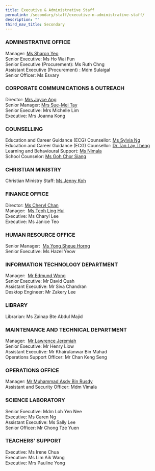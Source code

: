 ```yaml
---
title: Executive & Administrative Staff
permalink: /secondary/staff/executive-n-administrative-staff/
description: ""
third_nav_title: Secondary
---
```



### ADMINISTRATIVE OFFICE

Manager: [Ms Sharon Yeo](mailto:Sharon_yeo_a@schools.gov.sg)  <br>
Senior Executive: Ms Ho Wai Fun <br>
Senior Executive (Procurement): Ms Ruth Chng  <br>
Assistant Executive (Procurement) : Mdm Sulaigal <br>  Senior Officer: Ms Esvary

### CORPORATE COMMUNICATIONS & OUTREACH

Director: [Mrs Joyce Ang](mailto:joyce_ang_a@schools.gov.sg)  <br>
Senior Manager: [Mrs Sue-Mei Tay](mailto:tay_sue-mei@schools.gov.sg)  <br>
Senior Executive: Mrs Michelle Lim  <br>
Executive: Mrs Joanna Kong

### COUNSELLING

Education and Career Guidance (ECG) Counsellor: [Ms Sylvia Ng](mailto:sylvia_ng_pik_san@schools.gov.sg)  <br>
Education and Career Guidance (ECG) Counsellor: [Dr Tan Lay Theng](mailto:tan_lay_theng@schools.gov.sg)  <br>
Learning and Behavioural Support: [Ms Nimala](mailto:Nimala_Mokhna_Rau@schools.gov.sg)  <br>
School Counselor: [Ms Goh Chor Siang](mailto:goh_chor_siang@schools.gov.sg)  

### CHRISTIAN MINISTRY

Christian Ministry Staff: [Ms Jenny Koh](mailto:jenny_koh@mgs.sch.edu.sg)  

### FINANCE OFFICE

Director: [Ms Cheryl Chan](mailto:cheryl_chan_hp@schools.gov.sg)  <br>
Manager:  [Ms Teoh Ling Hui](mailto:teoh_ling_hui@schools.gov.sg)  <br>
Executive: Ms Charyl Lee  <br>
Executive: Ms Janice Teo  

### HUMAN RESOURCE OFFICE

Senior Manager:  [Ms Yong Sheue Horng](mailto:yong_sheue_horng@schools.gov.sg)  <br>
Senior Executive: Ms Hazel Yeow  

### INFORMATION TECHNOLOGY DEPARTMENT

Manager:  [Mr Edmund Wong](mailto:edmund_wong@schools.gov.sg)  <br>
Senior Executive: Mr David Quah  <br>
Assistant Executive: Mr Siva Chandran  <br>
Desktop Engineer: Mr Zakery Lee 

### LIBRARY

Librarian: Ms Zainap Bte Abdul Majid  

### MAINTENANCE AND TECHNICAL DEPARTMENT

Manager:  [Mr Lawrence Jeremiah](mailto:Lawrence_Jeremiah@schools.gov.sg)  <br>
Senior Executive: Mr Henry Liow  <br>
Assistant Executive: Mr Khairulanwar Bin Mahad  <br>
Operations Support Officer: Mr Chan Keng Seng

### OPERATIONS OFFICE

Manager: [Mr Muhammad Asdy Bin Rusdy](mailto:muhammad_asdy_rusdi@schools.gov.sg)  <br>
Assistant and Security Officer: Mdm Vimala  

### SCIENCE LABORATORY

Senior Executive: Mdm Loh Yen Nee  <br>
Executive: Ms Caren Ng  <br>
Assistant Executive: Ms Sally Lee  <br>
Senior Officer: Mr Chong Tze Yuen  

### TEACHERS' SUPPORT

Executive: Ms Irene Chua  <br>
Executive: Ms Lim Aik Wang  <br>
Executive: Mrs Pauline Yong